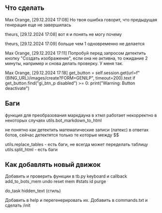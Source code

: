 ## Что сделать


Max Orange, [29.12.2024 17:08]
Но твоя ошибка говорит, что предыдущая генерация еще не завершилась

theurs, [29.12.2024 17:08]
вот я и понять не могу почему

theurs, [29.12.2024 17:09]
больше чем 1 одновременно не делается

Max Orange, [29.12.2024 17:11]
Попробуй перед запросом детектить кнопку "Создать изображение", если она не активна, то ожидание 2 минуты, например и снова делать проверку. У меня так.

Max Orange, [29.12.2024 17:18]
get_button = self.session.get(url=f"{BING_URL}/images/create?FORM=GENILP", timeout=200).text
if get_button.find("gi_btn_p disabled") >= 0:
        print("Warning: Button deactivate")





## Баги

функция для преобразования маркдауна в хтмл работает некорректно в некоторых случаях
   utils.bot_markdown_to_html

не понятно как детектить математические записи (латекс) в ответах ботов, сейчас детектятся только те которые между $$

utils.replace_tables - есть баги, не всегда может переделать таблицу
utils.split_html - есть баги


## Как добавлять новый движок

Добавить и проверить функции в tb.py
   keyboard и callback
   add_to_bots_mem
   undo
   reset
   mem
   #stats
   id
   purge

   do_task
      hidden_text (стиль)

Добавить в help и перегенерировать их.
Добавить в commands.txt и сделать /init

